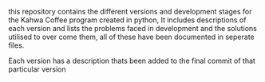 this repository contains the different versions and development stages for the Kahwa Coffee program 
created in python, It includes descriptions of each version and lists the problems faced in development
and the solutions utilised to over come them, all of these have been documented in seperate files.

Each version has a description thats been added to the final commit of that particular version
